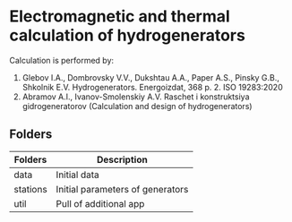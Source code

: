 # Electromagnetic and thermal calculation of hydrogenerators
Calculation is performed by:
1. Glebov I.A., Dombrovsky V.V., Dukshtau A.A., 
Paper A.S., Pinsky G.B., Shkolnik E.V. Hydrogenerators. Energoizdat, 368 p. 2. ISO 19283:2020
2. Abramov A.I., Ivanov-Smolenskiy A.V. Raschet i konstruktsiya gidrogeneratorov (Calculation and design of hydrogenerators)

## Folders

| Folders | Description |
| ------ | ------ |
| data | Initial data |
| stations | Initial parameters of generators |
| util | Pull of additional app |